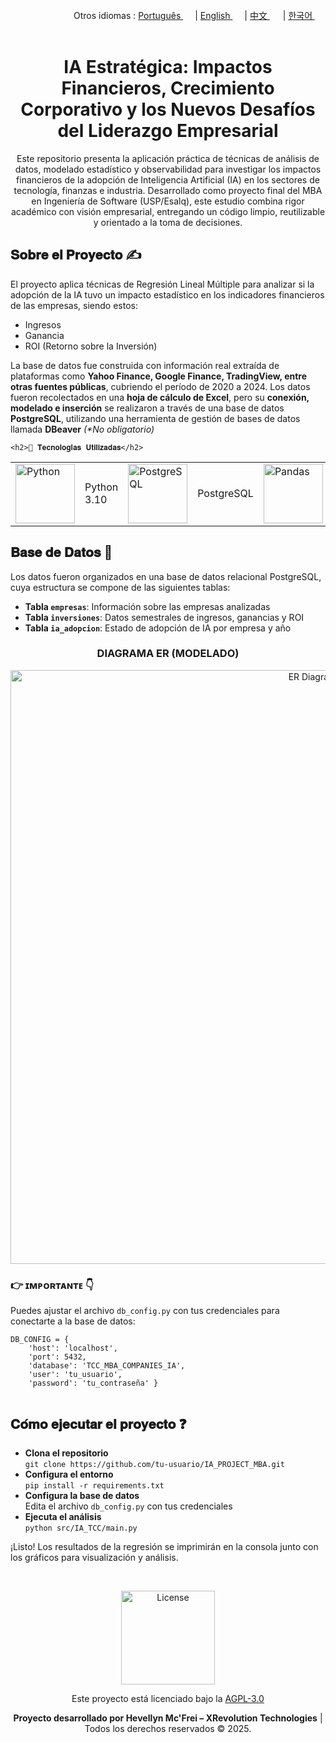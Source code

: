 <div align="right">
  Otros idiomas : <a href="https://github.com/LlynS2/IA_PROJECT_MBA/tree/Português" target="_blank">Português <img src="https://github.com/user-attachments/assets/fa0289cd-3feb-4b62-a6b5-19d80a95a50c" width="15"></a> | <a href="https://github.com/LlynS2/IA_PROJECT_MBA" target="_blank">English <img src="https://github.com/user-attachments/assets/8e065c04-101a-4fd8-814c-b8e6778fca1a" width="15"></a> | <a href="https://github.com/LlynS2/IA_PROJECT_MBA/tree/中文" target="_blank">中文 <img src="https://github.com/user-attachments/assets/e3939437-846c-452f-b2a8-ec4dc394d7d9" width="17"></a> | <a href="https://github.com/LlynS2/IA_PROJECT_MBA/tree/한국어" target="_blank">한국어 <img src="https://github.com/user-attachments/assets/5f6886c4-4a79-49b7-b33c-053e1b7ba8c4" width="17"></a>
</div><br>
<div align="center">
  <h1>IA Estratégica: Impactos Financieros, Crecimiento Corporativo y los Nuevos Desafíos del Liderazgo Empresarial</h1>
  <p>Este repositorio presenta la aplicación práctica de técnicas de análisis de datos, modelado estadístico y observabilidad para investigar los impactos financieros de la adopción de Inteligencia Artificial (IA) en los sectores de tecnología, finanzas e industria.
     Desarrollado como proyecto final del MBA en Ingeniería de Software (USP/Esalq), este estudio combina rigor académico con visión empresarial, entregando un código limpio, reutilizable y orientado a la toma de decisiones.</p>
</div>

<div>
   <h2>𝐒𝐨𝐛𝐫𝐞 𝐞𝐥 𝐏𝐫𝐨𝐲𝐞𝐜𝐭𝐨 ✍</h2>
    <p>El proyecto aplica técnicas de Regresión Lineal Múltiple para analizar si la adopción de la IA tuvo un impacto estadístico en los indicadores financieros de las empresas, siendo estos:</p>
    <ul>
        <li>Ingresos</li>
        <li>Ganancia</li>
        <li>ROI (Retorno sobre la Inversión)</li>
    </ul>
    <p>La base de datos fue construida con información real extraída de plataformas como <b>Yahoo Finance, Google Finance, TradingView, entre otras fuentes públicas</b>, cubriendo el período de 2020 a 2024. Los datos fueron recolectados en una <b>hoja de cálculo de Excel</b>, pero su <b>conexión, modelado e inserción</b> se realizaron a través de una base de datos <b>PostgreSQL</b>, utilizando una herramienta de gestión de bases de datos llamada <b>DBeaver</b> <i>(*No obligatorio)</i></p>

    <h2>🤖 𝐓𝐞𝐜𝐧𝐨𝐥𝐨𝐠𝐢́𝐚𝐬 𝐔𝐭𝐢𝐥𝐢𝐳𝐚𝐝𝐚𝐬</h2>
   <table>
      <tbody>
      <tr>
        <td><img src="https://github.com/user-attachments/assets/79b00d68-5931-4f9e-921d-09c779c6edc6" alt="Python" width="95"></td>
        <td>Python 3.10</td>
        <td><img src="https://github.com/user-attachments/assets/f8ddd777-b71b-430d-9eda-d69ce34e5d4e" alt="PostgreSQL" width="95"></td>
        <td>PostgreSQL</td>
        <td><img src="https://github.com/user-attachments/assets/79b3568c-817d-42e0-a606-fe646144dc82" alt="Pandas" width="95"></td>
        <td>Pandas</td>
        <td><img src="https://github.com/user-attachments/assets/c6d8e24a-d8a2-4e49-9a55-4aa5127a66bc" alt="Statsmodels" width="95"></td>
        <td>Statsmodels</td>
        <td><img src="https://github.com/user-attachments/assets/25366bfd-8d8e-4c03-bc5b-26b7eb6e0717" alt="Matplotlib" width="95"></td>
        <td>Matplotlib</td>
        <td><img src="https://github.com/user-attachments/assets/3a09892a-3aa3-4eb9-ab55-517132968b6e" alt="DBeaver" width="95"></td>
        <td>DBeaver</td>
      </tr>
    </tbody>
   </table>

   <div>
    <h2>𝐁𝐚𝐬𝐞 𝐝𝐞 𝐃𝐚𝐭𝐨𝐬 🧠</h2>
    <p>Los datos fueron organizados en una base de datos relacional PostgreSQL, cuya estructura se compone de las siguientes tablas:</p>
    <ul>
        <li><strong>Tabla <code>empresas</code></strong>: Información sobre las empresas analizadas</li>
        <li><strong>Tabla <code>inversiones</code></strong>: Datos semestrales de ingresos, ganancias y ROI</li>
        <li><strong>Tabla <code>ia_adopcion</code></strong>: Estado de adopción de IA por empresa y año</li>
    </ul>
   <div align="center" >
      <h3>DIAGRAMA ER (MODELADO)</h3>
    <img src="https://github.com/user-attachments/assets/c1b92ac3-7c77-4c0a-96a4-d06dd1e6a4c7" alt="ER Diagram" width="950">
   </div>
    <h3>👉 ɪᴍᴩᴏʀᴛᴀɴᴛᴇ 👇</h3>
    <p>Puedes ajustar el archivo <code>db_config.py</code> con tus credenciales para conectarte a la base de datos:</p>
    <pre><code>DB_CONFIG = {
    'host': 'localhost',
    'port': 5432,
    'database': 'TCC_MBA_COMPANIES_IA',
    'user': 'tu_usuario',
    'password': 'tu_contraseña' }
    </code></pre>
</div>

<div>
    <h2>𝐂𝐨́𝐦𝐨 𝐞𝐣𝐞𝐜𝐮𝐭𝐚𝐫 𝐞𝐥 𝐩𝐫𝐨𝐲𝐞𝐜𝐭𝐨 ❓</h2>
   <ul>
        <li><strong>Clona el repositorio</strong><br><code>git clone https://github.com/tu-usuario/IA_PROJECT_MBA.git</code></li>
        <li><strong>Configura el entorno</strong><br><code>pip install -r requirements.txt</code></li>
        <li><strong>Configura la base de datos</strong><br>Edita el archivo <code>db_config.py</code> con tus credenciales</li>
        <li><strong>Ejecuta el análisis</strong><br><code>python src/IA_TCC/main.py</code></li>
    </ul>
    <p>¡Listo! Los resultados de la regresión se imprimirán en la consola junto con los gráficos para visualización y análisis.
</div><br>

<div align="center">
   <p>
      <div align="center">
         <img src="https://github.com/user-attachments/assets/2005b055-a382-401c-8f93-f22a5b0eedc8" alt="License" width="150">
         <p>Este proyecto está licenciado bajo la <a href="https://www.gnu.org/licenses/agpl-3.0.html" target="_blank">AGPL-3.0</a></p>
      </div>
      <strong>Proyecto desarrollado por Hevellyn Mc'Frei – XRevolution Technologies</strong> | Todos los derechos reservados © 2025.
   </p>
</div>
